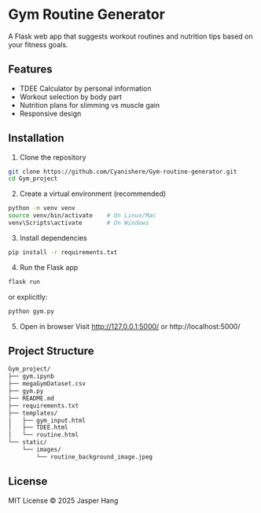 # Gym Routine Generator
A Flask web app that suggests workout routines and nutrition tips based on your fitness goals.

## Features
- TDEE Calculator by personal information
- Workout selection by body part
- Nutrition plans for slimming vs muscle gain
- Responsive design

## Installation
1. Clone the repository
```bash
git clone https://github.com/Cyanishere/Gym-routine-generator.git
cd Gym_project
```
2. Create a virtual environment (recommended)
```bash
python -m venv venv
source venv/bin/activate    # On Linux/Mac
venv\Scripts\activate       # On Windows
```
3. Install dependencies
```bash
pip install -r requirements.txt
```
4. Run the Flask app
```bash
flask run
```
or explicitly:
```bash
python gym.py
```
5. Open in browser
Visit http://127.0.0.1:5000/ or http://localhost:5000/

## Project Structure
```bash
Gym_project/
├── gym.ipynb
├── megaGymDataset.csv
├── gym.py
├── README.md
├── requirements.txt
├── templates/
│   ├── gym_input.html
│   ├── TDEE.html
│   └── routine.html
└── static/
    └── images/
        └── routine_background_image.jpeg
```
## License
MIT License © 2025 Jasper Hang

